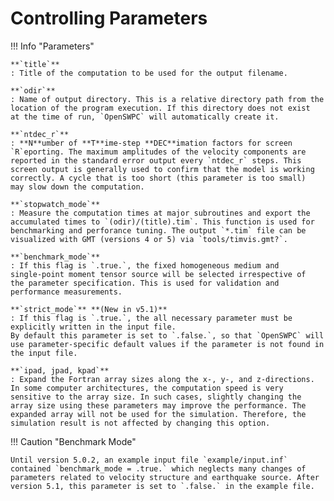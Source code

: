# Controlling Parameters

!!! Info "Parameters"
    

    **`title`**
    : Title of the computation to be used for the output filename.
    
    **`odir`**
    : Name of output directory. This is a relative directory path from the
    location of the program execution. If this directory does not exist
    at the time of run, `OpenSWPC` will automatically create it.
      
    **`ntdec_r`**
    : **N**umber of **T**ime-step **DEC**imation factors for screen
    `R`eporting. The maximum amplitudes of the velocity components are
    reported in the standard error output every `ntdec_r` steps. This
    screen output is generally used to confirm that the model is working
    correctly. A cycle that is too short (this parameter is too small)
    may slow down the computation.

    **`stopwatch_mode`**
    : Measure the computation times at major subroutines and export the accumulated times to `(odir)/(title).tim`. This function is used for benchmarking and perforance tuning. The output `*.tim` file can be visualized with GMT (versions 4 or 5) via `tools/timvis.gmt?`. 

    **`benchmark_mode`**
    : If this flag is `.true.`, the fixed homogeneous medium and
    single-point moment tensor source will be selected irrespective of
    the parameter specification. This is used for validation and
    performance measurements.

    **`strict_mode`** **(New in v5.1)**
    : If this flag is `.true.`, the all necessary parameter must be explicitly written in the input file. 
    By default this parameter is set to `.false.`, so that `OpenSWPC` will use parameter-specific default values if the parameter is not found in the input file. 

    **`ipad, jpad, kpad`**
    : Expand the Fortran array sizes along the x-, y-, and z-directions.
    In some computer architectures, the computation speed is very
    sensitive to the array size. In such cases, slightly changing the
    array size using these parameters may improve the performance. The
    expanded array will not be used for the simulation. Therefore, the
    simulation result is not affected by changing this option.


!!! Caution "Benchmark Mode"

    Until version 5.0.2, an example input file `example/input.inf` contained `benchmark_mode = .true.` which neglects many changes of parameters related to velocity structure and earthquake source. After version 5.1, this parameter is set to `.false.` in the example file. 